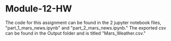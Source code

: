# Module-12-HW
The code for this assignment can be found in the 2 jupyter notebook files, "part_1_mars_news.ipynb" and "part_2_mars_news.ipynb."
The exported csv can be found in the Output folder and is titled "Mars_Weather.csv."
